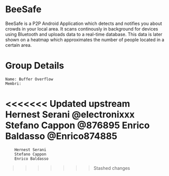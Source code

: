 # BeeSafe
BeeSafe is a P2P Android Application which detects and notifies you about crowds in your local area. It scans continously in background for devices using Bluetooth and uploads data to a real-time database. This data is later shown on a heatmap which approximates the number of people located in a certain area.
# Group Details
    Name: Buffer Overflow
    Membri:
<<<<<<< Updated upstream
        Hernest Serani  @electronixxx
        Stefano Cappon  @876895
        Enrico Baldasso @Enrico874885
=======
        Hernest Serani
        Stefano Cappon
        Enrico Baldasso
>>>>>>> Stashed changes
